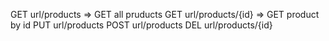 GET url/products => GET all pruducts
GET url/products/{id} => GET product by id
PUT url/products
POST url/products
DEL url/products/{id}
